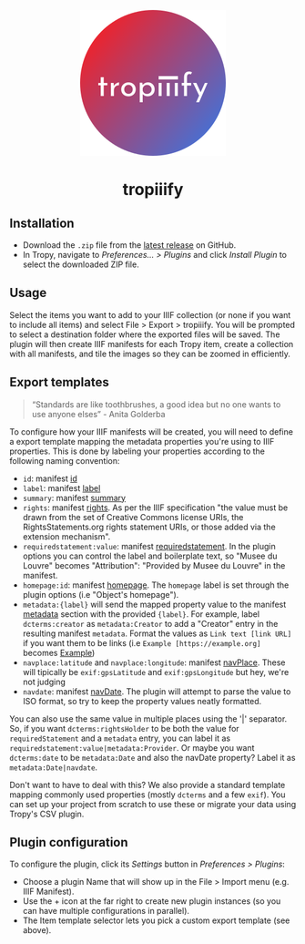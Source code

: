 <p align="center"><img src="icon.svg"></p>

<h1 align="center">tropiiify</h1>

## Installation

- Download the `.zip` file from the [latest
  release](https://github.com/martimpassos/tropiiify/releases/latest) on
  GitHub.
- In Tropy, navigate to _Preferences… > Plugins_ and click _Install
  Plugin_ to select the downloaded ZIP file.

## Usage

Select the items you want to add to your IIIF collection (or none if you want 
to include all items) and select File > Export > tropiiify.
You will be prompted to select a destination folder where the exported files will be saved. The plugin will then create IIIF manifests for each Tropy item, create a collection with all manifests, and tile the images so they can be zoomed in efficiently.

## Export templates

>“Standards are like toothbrushes, a good idea but no one wants to use anyone elses” - Anita Golderba

To configure how your IIIF manifests will be created, you will need to define a export template mapping the metadata properties you're using to IIIF properties. This is done by labeling your properties according to the following naming convention:

- `id`: manifest [id](https://iiif.io/api/presentation/3.0/#id)
- `label`: manifest [label](https://iiif.io/api/presentation/3.0/#)
- `summary`: manifest [summary](https://iiif.io/api/presentation/3.0/#)
- `rights`: manifest [rights](https://iiif.io/api/presentation/3.0/#rights). As per the IIIF specification "the value must be drawn from the set of Creative Commons license URIs, the RightsStatements.org rights statement URIs, or those added via the extension mechanism".
- `requiredstatement:value`: manifest [requiredstatement](https://iiif.io/api/presentation/3.0/#requiredStatement). In the plugin options you can control the label and boilerplate text, so "Musee du Louvre" becomes "Attribution": "Provided by Musee du Louvre" in the manifest.
- `homepage:id`: manifest [homepage](https://iiif.io/api/presentation/3.0/#homepage). The `homepage` label is set through the plugin options (i.e "Object's homepage").
- `metadata:{label}` will send the mapped property value to the manifest [metadata](https://iiif.io/api/presentation/3.0/#metadata) section with the provided `{label}`. For example, label `dcterms:creator` as `metadata:Creator` to add a "Creator" entry in the resulting manifest `metadata`. Format the values as `Link text [link URL]` if you want them to be links (i.e `Example [https://example.org]` becomes [Example](example.org))
- `navplace:latitude` and `navplace:longitude`: manifest [navPlace](https://iiif.io/api/extension/navplace/). These will tipically be `exif:gpsLatitude` and `exif:gpsLongitude` but hey, we're not judging
- `navdate`: manifest [navDate](https://iiif.io/api/presentation/3.0/#navdate). The plugin will attempt to parse the value to ISO format, so try to keep the property values neatly formatted.

You can also use the same value in multiple places using the '|' separator. So, if you want `dcterms:rightsHolder` to be both the value for `requiredStatement` and a `metadata` entry, you can label it as `requiredstatement:value|metadata:Provider`. Or maybe you want `dcterms:date` to be `metadata:Date` and also the navDate property? Label it as `metadata:Date|navdate`.

Don't want to have to deal with this? We also provide a standard template mapping commonly used properties (mostly `dcterms` and a few `exif`). You can set up your project from scratch to use these or migrate your data using Tropy's CSV plugin.

## Plugin configuration

To configure the plugin, click its _Settings_ button in _Preferences > Plugins_:

 - Choose a plugin Name that will show up in the File > Import menu (e.g. IIIF Manifest).
 - Use the + icon at the far right to create new plugin instances (so you can have multiple configurations in parallel).
 - The Item template selector lets you pick a custom export template (see above).

